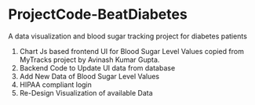 # ProjectCode-BeatDiabetes
A data visualization and blood sugar tracking project for diabetes patients


1) Chart Js based frontend UI for Blood Sugar Level Values copied from MyTracks project by Avinash Kumar Gupta.
2) Backend Code to Update UI data from database
3) Add New Data of Blood Sugar Level Values
4) HIPAA compliant login
5) Re-Design Visualization of available Data
